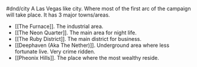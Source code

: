 #dnd/city 
A Las Vegas like city. Where most of the first arc of the campaign will take place. It has 3 major towns/areas.
- [[The Furnace]]. The industrial area.
- [[The Neon Quarter]]. The main area for night life.
- [[The Ruby District]]. The main district for business.
- [[Deephaven (Aka The Nether)]]. Underground area where less fortunate live. Very crime ridden.
- [[Pheonix Hills]]. The place where the most wealthy reside.